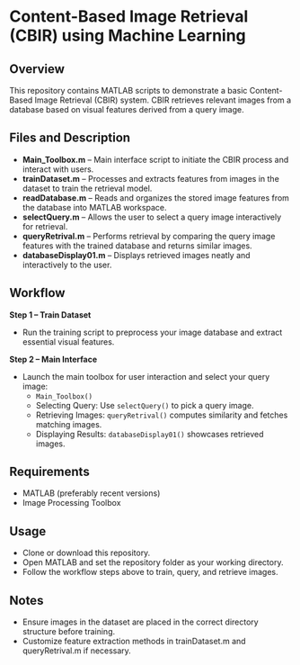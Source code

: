 # Content-Based Image Retrieval (CBIR) using Machine Learning
## Overview
This repository contains MATLAB scripts to demonstrate a basic Content-Based Image Retrieval (CBIR) system. CBIR retrieves relevant images from a database based on visual features derived from a query image.
## Files and Description
- **Main_Toolbox.m** – Main interface script to initiate the CBIR process and interact with users.  
- **trainDataset.m** – Processes and extracts features from images in the dataset to train the retrieval model.  
- **readDatabase.m** – Reads and organizes the stored image features from the database into MATLAB workspace.  
- **selectQuery.m** – Allows the user to select a query image interactively for retrieval.  
- **queryRetrival.m** – Performs retrieval by comparing the query image features with the trained database and returns similar images.  
- **databaseDisplay01.m** – Displays retrieved images neatly and interactively to the user.
## Workflow
**Step 1 – Train Dataset**
- Run the training script to preprocess your image database and extract essential visual features.
  
**Step 2 – Main Interface**
- Launch the main toolbox for user interaction and select your query image:
  - `Main_Toolbox()`
  - Selecting Query: Use `selectQuery()` to pick a query image.
  - Retrieving Images: `queryRetrival()` computes similarity and fetches matching images.
  - Displaying Results: `databaseDisplay01()` showcases retrieved images.
## Requirements
- MATLAB (preferably recent versions)
- Image Processing Toolbox
## Usage
- Clone or download this repository.
- Open MATLAB and set the repository folder as your working directory.
- Follow the workflow steps above to train, query, and retrieve images.
## Notes
- Ensure images in the dataset are placed in the correct directory structure before training.
- Customize feature extraction methods in trainDataset.m and queryRetrival.m if necessary.
